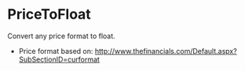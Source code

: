 # PriceToFloat
Convert any price format to float.

* Price format based on:
http://www.thefinancials.com/Default.aspx?SubSectionID=curformat
